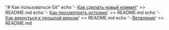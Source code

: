 "# Как пользоваться Git"
echo '- [Как сделать новый коммит](./commmit_help.md)' >> README.md 
echo '- [Как просмотреть историю](./log_help.md)' >> README.md
echo '- [Как вернуться к прошлой версии](./reset_help.md)' >> README.md
echo '- [Ветвление](./branch_help.md)' >> README.md
